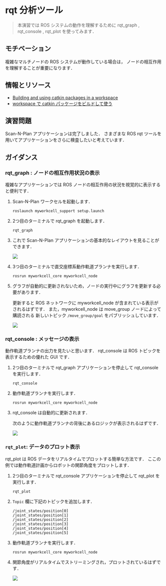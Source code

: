 # rqt 分析ツール

> 本演習では ROS システムの動作を理解するために
  rqt_graph ,
  rqt_console ,
  rqt_plot
  を使ってみます．


## モチベーション

複雑なマルチノードの ROS システムが動作している場合は，
ノードの相互作用を理解することが重要になります．


## 情報とリソース

* [Building and using catkin packages in a workspace](http://wiki.ros.org/catkin/Tutorials/using_a_workspace)
* [workspace で catkin パッケージをビルドして使う](http://wiki.ros.org/ja/catkin/Tutorials/using_a_workspace)


## 演習問題

Scan-N-Plan アプリケーションは完了しました．
さまざまな ROS rqt ツールを用いてアプリケーションをさらに検査したいと考えています．


## ガイダンス

### rqt_graph : ノードの相互作用状況の表示

複雑なアプリケーションでは ROS ノードの相互作用の状況を視覚的に表示すると便利です．

 1. Scan-N-Plan ワークセルを起動します．

    ```
    roslaunch myworkcell_support setup.launch
    ```

 1. 2つ目のターミナルで rqt_graph を起動します．

    ```
    rqt_graph
    ```

 1. これで Scan-N-Plan アプリケーションの基本的なレイアウトを見ることができます．

    ![](../../_static/basic_rqt_graph.png)

 1. 3つ目のターミナルで直交座標系動作軌道プランナを実行します．

    ```
    rosrun myworkcell_core myworkcell_node
    ```

 1. グラフが自動的に更新されないため，ノードの実行中にグラフを更新する必要があります．

    更新すると ROS ネットワークに myworkcell_node が含まれている表示がされるはずです．
    また，myworkcell_node は move_group ノードによって購読される
    新しいトピック `/move_group/goal` をパブリッシュしています．

    ![](../../_static/planned_rqt_graph.png)


### rqt_console : メッセージの表示

動作軌道プランナの出力を見たいと思います．
rqt_console は ROS トピックを表示するための優れた GUI です．

 1. 2つ目のターミナルで rqt_graph アプリケーションを停止して
    rqt_console を実行します．

    ```
    rqt_console
    ```

 1. 動作軌道プランナを実行します．

    ```
    rosrun myworkcell_core myworkcell_node
    ```

 1. rqt_console は自動的に更新されます．

    次のように動作軌道プランナの背後にあるロジックが表示されるはずです．

    ![](../../_static/rqt_console_output.png)


### `rqt_plot`: データのプロット表示

 rqt_plot は ROS データをリアルタイムでプロットする簡単な方法です．
 ここの例では動作軌道計画からロボットの関節角度をプロットします．

 1. 2つ目のターミナルで rqt_console アプリケーションを停止して
    rqt_plot を実行します．

    ```
    rqt_plot
    ```

 1. `Topic` 欄に下記のトピックを追加します．

    ```
    /joint_states/position[0]
    /joint_states/position[1]
    /joint_states/position[2]
    /joint_states/position[3]
    /joint_states/position[4]
    /joint_states/position[5]
    ```

 1. 動作軌道プランナを実行します．

    ```
    rosrun myworkcell_core myworkcell_node
    ```

 1. 関節角度がリアルタイムでストリーミングされ，プロットされているはずです．

    ![](../../_static/plot.png)
